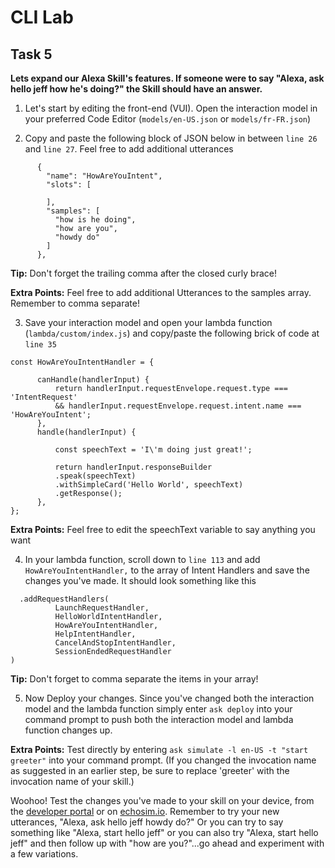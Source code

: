 # CLI Lab
## Task 5

  **Lets expand our Alexa Skill's features. If someone were to say "Alexa, ask hello jeff how he's doing?" the Skill should have an answer.**

1. Let's start by editing the front-end (VUI). Open the interaction model in your preferred Code Editor (`models/en-US.json` or `models/fr-FR.json`)

2. Copy and paste the following block of JSON below in between `line 26` and `line 27`. Feel free to add additional utterances

  ```
        {
          "name": "HowAreYouIntent",
          "slots": [

          ],
          "samples": [
            "how is he doing",
            "how are you",
            "howdy do"
          ]
        },
   ```
**Tip:** Don't forget the trailing comma after the closed curly brace!

  **Extra Points:** Feel free to add additional Utterances to the samples array. Remember to comma separate!

3. Save your interaction model and open your lambda function (`lambda/custom/index.js`) and copy/paste the following brick of code at `line 35`

  ```
const HowAreYouIntentHandler = {

  		canHandle(handlerInput) {
    		return handlerInput.requestEnvelope.request.type === 'IntentRequest'
      		&& handlerInput.requestEnvelope.request.intent.name === 'HowAreYouIntent';
  		},
  		handle(handlerInput) {

    		const speechText = 'I\'m doing just great!';

    		return handlerInput.responseBuilder
      		.speak(speechText)
      		.withSimpleCard('Hello World', speechText)
      		.getResponse();
  		},
};
  ```
**Extra Points:** Feel free to edit the  speechText variable to say anything you want

4. In your lambda function, scroll down to `line 113` and add `HowAreYouIntentHandler,` to the array of Intent Handlers and save the changes you've made. It should look something like this

  ```
    .addRequestHandlers(
		    LaunchRequestHandler,
		    HelloWorldIntentHandler,
		    HowAreYouIntentHandler,
		    HelpIntentHandler,
		    CancelAndStopIntentHandler,
		    SessionEndedRequestHandler
  )
  ```
  **Tip:** Don't forget to comma separate the items in your array!
  
5. Now Deploy your changes. Since you've changed both the interaction model and the lambda function simply enter `ask deploy` into your command prompt to push both the interaction model and lambda function changes up.

  **Extra Points:** Test directly by entering `ask simulate -l en-US -t "start greeter"` into your command prompt.  (If you changed the invocation name as suggested in an earlier step, be sure to replace 'greeter' with the invocation name of your skill.)

  Woohoo! Test the changes you've made to your skill on your device, from the [developer portal](https://developer.amazon.com/alexa/console/ask) or on [echosim.io](https://www.echosim.io). Remember to try your new utterances, "Alexa, ask hello jeff howdy do?" Or you can try to say something like "Alexa, start hello jeff" or you can also try "Alexa, start hello jeff" and then follow up with "how are you?"...go ahead and experiment with a few variations.
